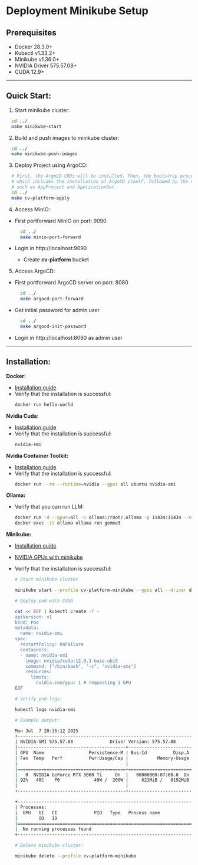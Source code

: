 # Deployment Minikube Setup

## Prerequisites
- Docker 28.3.0+
- Kubectl v1.33.2+
- Minikube v1.36.0+
- NVIDIA Driver 575.57.08+
- CUDA 12.9+

---
## Quick Start:

1) Start minikube cluster:
```bash
  cd ../
  make minikube-start
```

2) Build and push images to minikube cluster:
```bash
  cd ../
  make minikube-push-images
```

3) Deploy Project using ArgoCD:
```bash
  # First, the ArgoCD CRDs will be installed. Then, the bootstrap process will be deployed, 
  # which includes the installation of ArgoCD itself, followed by the creation of all necessary resources, 
  # such as AppProject and ApplicationSet.
  cd ../
  make cv-platform-apply
```

4) Access MinIO:

- First portforward MinIO on port: 9090
  ```bash
    cd ../
    make minio-port-forward
  ```

- Login in http://localhost:9090
  - Create **cv-platform** bucket

5) Access ArgoCD:

- First portforward ArgoCD server on port: 8080
  ```bash
    cd ../
    make argocd-port-forward
  ```

- Get initial password for admin user
  ```bash
    cd ../
    make argocd-init-password
  ```

- Login in http://localhost:8080 as admin user

---
## Installation:

**Docker:** 
- [Installation guide](https://docs.docker.com/engine/install/ubuntu/)
- Verify that the installation is successful:
  ```bash
  docker run hello-world
  ```

**Nvidia Cuda**:
- [Installation guide](https://docs.nvidia.com/cuda/cuda-installation-guide-linux/)
- Verify that the installation is successful: 
  ```bash
  nvidia-smi
  ```

**Nvidia Container Toolkit:**
- [Installation guide](https://docs.nvidia.com/datacenter/cloud-native/container-toolkit/latest/install-guide.html)
- Verify that the installation is successful: 
  ```bash
  docker run --rm --runtime=nvidia --gpus all ubuntu nvidia-smi
  ```

**Ollama:**
- Verify that you can run LLM:
  ```bash
  docker run -d --gpus=all -v ollama:/root/.ollama -p 11434:11434 --name ollama ollama/ollama
  docker exec -it ollama ollama run gemma3
  ```

**Minikube:**
- [Installation guide](https://minikube.sigs.k8s.io/docs/start/?arch=%2Flinux%2Fx86-64%2Fstable%2Fbinary+download)
- [NVIDIA GPUs with minikube](https://minikube.sigs.k8s.io/docs/tutorials/nvidia/#docker)
- Verify that the installation is successful:

  ```bash
  # Start minikube cluster

  minikube start --profile cv-platform-minikube --gpus all --driver docker --container-runtime docker
  ```

  ```bash
  # Deploy pod with CUDA

  cat << EOF | kubectl create -f -
  apiVersion: v1
  kind: Pod
  metadata:
    name: nvidia-smi
  spec:
    restartPolicy: OnFailure
    containers:
    - name: nvidia-smi
      image: nvidia/cuda:12.9.1-base-ubi9
      command: ["/bin/bash", "-c", "nvidia-smi"]
      resources:
        limits:
          nvidia.com/gpu: 1 # requesting 1 GPU
  EOF
  ```

  ```bash
  # Verify pod logs:

  kubectl logs nvidia-smi
  ```

  ```bash
  # Example output:

  Mon Jul  7 20:36:12 2025
  +-----------------------------------------------------------------------------------------+
  | NVIDIA-SMI 575.57.08              Driver Version: 575.57.08      CUDA Version: 12.9     |
  |-----------------------------------------+------------------------+----------------------+
  | GPU  Name                 Persistence-M | Bus-Id          Disp.A | Volatile Uncorr. ECC |
  | Fan  Temp   Perf          Pwr:Usage/Cap |           Memory-Usage | GPU-Util  Compute M. |
  |                                         |                        |               MIG M. |
  |=========================================+========================+======================|
  |   0  NVIDIA GeForce RTX 3060 Ti     On  |   00000000:07:00.0  On |                  N/A |
  | 92%   40C    P0             49W /  200W |     623MiB /   8192MiB |      7%      Default |
  |                                         |                        |                  N/A |
  +-----------------------------------------+------------------------+----------------------+

  +-----------------------------------------------------------------------------------------+
  | Processes:                                                                              |
  |  GPU   GI   CI              PID   Type   Process name                        GPU Memory |
  |        ID   ID                                                               Usage      |
  |=========================================================================================|
  |  No running processes found                                                             |
  +-----------------------------------------------------------------------------------------+
  ```

  ```bash
  # Delete minikube cluster:

  minikube delete --profile cv-platform-minikube
  ```
